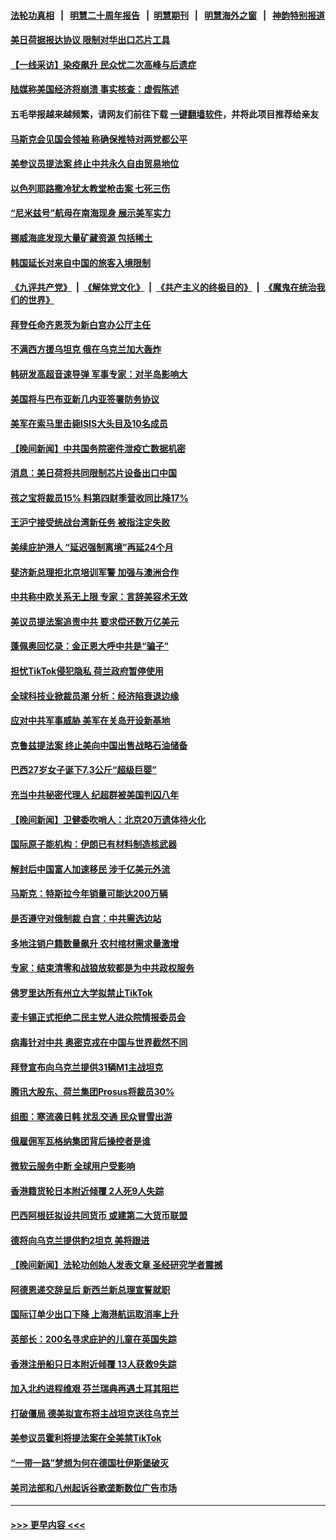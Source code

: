 #### [法轮功真相](https://github.com/gfw-breaker/truth/blob/master/README.md?t=0) &nbsp;&nbsp;|&nbsp;&nbsp; [明慧二十周年报告](https://github.com/gfw-breaker/mh-reports/blob/master/README.md?t=0) &nbsp;&nbsp;|&nbsp;&nbsp;[明慧期刊](https://github.com/gfw-breaker/mh-qikan) &nbsp;&nbsp;|&nbsp;&nbsp; [明慧海外之窗](https://github.com/gfw-breaker/mh-news/blob/master/README.md?t=0) &nbsp;&nbsp;|&nbsp;&nbsp; [神韵特别报道](https://github.com/gfw-breaker/mh-news/blob/master/shenyun.md?t=0)
#### [美日荷据报达协议 限制对华出口芯片工具](../pages/nsc418/n13916908.md?t=01281243) 
#### [【一线采访】染疫飙升 民众忧二次高峰与后遗症](../pages/nsc418/n13916848.md?t=01281243) 
#### [陆媒称美国经济将崩溃 事实核查：虚假陈述](../pages/nsc418/n13916657.md?t=01281243) 
#### 五毛举报越来越频繁，请网友们前往下载 [一键翻墙软件](https://github.com/gfw-breaker/ssr-accounts)，并将此项目推荐给亲友
#### [马斯克会见国会领袖 称确保推特对两党都公平](../pages/nsc418/n13916895.md?t=01281243) 
#### [美参议员提法案 终止中共永久自由贸易地位](../pages/nsc418/n13916826.md?t=01281243) 
#### [以色列耶路撒冷犹太教堂枪击案 七死三伤](../pages/nsc418/n13916875.md?t=01281243) 
#### [“尼米兹号”航母在南海现身 展示美军实力](../pages/nsc418/n13916851.md?t=01281243) 
#### [挪威海底发现大量矿藏资源 包括稀土](../pages/nsc418/n13916767.md?t=01281243) 
#### [韩国延长对来自中国的旅客入境限制](../pages/nsc418/n13916802.md?t=01281243) 
#### [《九评共产党》](https://github.com/begood0513/9ping.md/blob/master/README.md) &nbsp;|&nbsp; [《解体党文化》](../../../../jtdwh.md/blob/master/README.md)  &nbsp;|&nbsp; [《共产主义的终极目的》](../../../../gczydzjmd.md/blob/master/README.md) &nbsp;|&nbsp; [《魔鬼在统治我们的世界》](../../../../mgztzwmdsj.md/blob/master/README.md) 
#### [拜登任命齐恩茨为新白宫办公厅主任](../pages/nsc418/n13916800.md?t=01281243) 
#### [不满西方援乌坦克 俄在乌克兰加大轰炸](../pages/nsc418/n13916734.md?t=01281243) 
#### [韩研发高超音速导弹 军事专家：对半岛影响大](../pages/nsc418/n13916646.md?t=01281243) 
#### [美国将与巴布亚新几内亚签署防务协议](../pages/nsc418/n13916634.md?t=01281243) 
#### [美军在索马里击毙ISIS大头目及10名成员](../pages/nsc418/n13916630.md?t=01281243) 
#### [【晚间新闻】中共国务院密件泄疫亡数据机密](../pages/nsc418/n13916632.md?t=01281243) 
#### [消息：美日荷将共同限制芯片设备出口中国](../pages/nsc418/n13916444.md?t=01281243) 
#### [孩之宝将裁员15% 料第四财季营收同比降17%](../pages/nsc418/n13916391.md?t=01281243) 
#### [王沪宁接受统战台湾新任务 被指注定失败](../pages/nsc418/n13916244.md?t=01281243) 
#### [美续庇护港人 “延迟强制离境”再延24个月](../pages/nsc418/n13916361.md?t=01281243) 
#### [斐济新总理拒北京培训军警 加强与澳洲合作](../pages/nsc418/n13916324.md?t=01281243) 
#### [中共称中欧关系无上限 专家：言辞美容术无效](../pages/nsc418/n13916236.md?t=01281243) 
#### [美议员提法案追责中共 要求偿还数万亿美元](../pages/nsc418/n13916272.md?t=01281243) 
#### [蓬佩奥回忆录：金正恩大呼中共是“骗子”](../pages/nsc418/n13916225.md?t=01281243) 
#### [担忧TikTok侵犯隐私 荷兰政府暂停使用](../pages/nsc418/n13916212.md?t=01281243) 
#### [全球科技业掀裁员潮 分析：经济陷衰退边缘](../pages/nsc418/n13916128.md?t=01281243) 
#### [应对中共军事威胁 美军在关岛开设新基地](../pages/nsc418/n13916208.md?t=01281243) 
#### [克鲁兹提法案 终止美向中国出售战略石油储备](../pages/nsc418/n13916187.md?t=01281243) 
#### [巴西27岁女子诞下7.3公斤“超级巨婴”](../pages/nsc418/n13915821.md?t=01281243) 
#### [充当中共秘密代理人 纪超群被美国判囚八年](../pages/nsc418/n13915901.md?t=01281243) 
#### [【晚间新闻】卫健委吹哨人：北京20万遗体待火化](../pages/nsc418/n13915794.md?t=01281243) 
#### [国际原子能机构：伊朗已有材料制造核武器](../pages/nsc418/n13915750.md?t=01281243) 
#### [解封后中国富人加速移民 涉千亿美元外流](../pages/nsc418/n13915670.md?t=01281243) 
#### [马斯克：特斯拉今年销量可能达200万辆](../pages/nsc418/n13915687.md?t=01281243) 
#### [是否遵守对俄制裁 白宫：中共需选边站](../pages/nsc418/n13915584.md?t=01281243) 
#### [多地注销户籍数量飙升 农村棺材需求量激增](../pages/nsc418/n13915510.md?t=01281243) 
#### [专家：结束清零和战狼放软都是为中共政权服务](../pages/nsc418/n13915521.md?t=01281243) 
#### [佛罗里达所有州立大学拟禁止TikTok](../pages/nsc418/n13915520.md?t=01281243) 
#### [麦卡锡正式拒绝二民主党人进众院情报委员会](../pages/nsc418/n13915471.md?t=01281243) 
#### [病毒针对中共 奥密克戎在中国与世界截然不同](../pages/nsc418/n13915272.md?t=01281243) 
#### [拜登宣布向乌克兰提供31辆M1主战坦克](../pages/nsc418/n13915515.md?t=01281243) 
#### [腾讯大股东、荷兰集团Prosus将裁员30%](../pages/nsc418/n13915500.md?t=01281243) 
#### [组图：寒流袭日韩 扰乱交通 民众冒雪出游](../pages/nsc418/n13915451.md?t=01281243) 
#### [俄雇佣军瓦格纳集团背后操控者是谁](../pages/nsc418/n13915324.md?t=01281243) 
#### [微软云服务中断 全球用户受影响](../pages/nsc418/n13915419.md?t=01281243) 
#### [香港籍货轮日本附近倾覆 2人死9人失踪](../pages/nsc418/n13915431.md?t=01281243) 
#### [巴西阿根廷拟设共同货币 或建第二大货币联盟](../pages/nsc418/n13915394.md?t=01281243) 
#### [德将向乌克兰提供豹2坦克 美将跟进](../pages/nsc418/n13915335.md?t=01281243) 
#### [【晚间新闻】法轮功创始人发表文章 圣经研究学者震撼](../pages/nsc418/n13915255.md?t=01281243) 
#### [阿德恩递交辞呈后 新西兰新总理宣誓就职](../pages/nsc418/n13915095.md?t=01281243) 
#### [国际订单少出口下降 上海港航运取消率上升](../pages/nsc418/n13915042.md?t=01281243) 
#### [英部长：200名寻求庇护的儿童在英国失踪](../pages/nsc418/n13914959.md?t=01281243) 
#### [香港注册船只日本附近倾覆 13人获救9失踪](../pages/nsc418/n13914941.md?t=01281243) 
#### [加入北约进程维艰 芬兰瑞典再遇土耳其阻拦](../pages/nsc418/n13914898.md?t=01281243) 
#### [打破僵局 德美拟宣布将主战坦克送往乌克兰](../pages/nsc418/n13914812.md?t=01281243) 
#### [美参议员霍利将提法案在全美禁TikTok](../pages/nsc418/n13914829.md?t=01281243) 
#### [“一带一路”梦想为何在德国杜伊斯堡破灭](../pages/nsc418/n13914803.md?t=01281243) 
#### [美司法部和八州起诉谷歌垄断数位广告市场](../pages/nsc418/n13914789.md?t=01281243) 

----
#### [ >>> 更早内容 <<< ](../indexes/nsc418-earlier.md)

